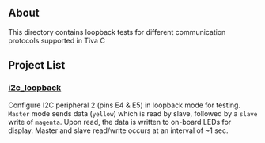 ## About
This directory contains loopback tests for different communication protocols supported in Tiva C

## Project List
### [i2c_loopback](i2c_loopback/)
Configure I2C peripheral 2 (pins E4 & E5) in loopback mode for testing. `Master` mode sends 
data (`yellow`) which is read by slave, followed by a `slave` write of `magenta`. Upon read, the
data is written to on-board LEDs for display. Master and slave read/write occurs at an interval
of ~1 sec.